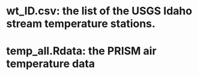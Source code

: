 # wt_ID.csv: the list of the USGS Idaho stream temperature stations.
# temp_all.Rdata: the PRISM air temperature data
